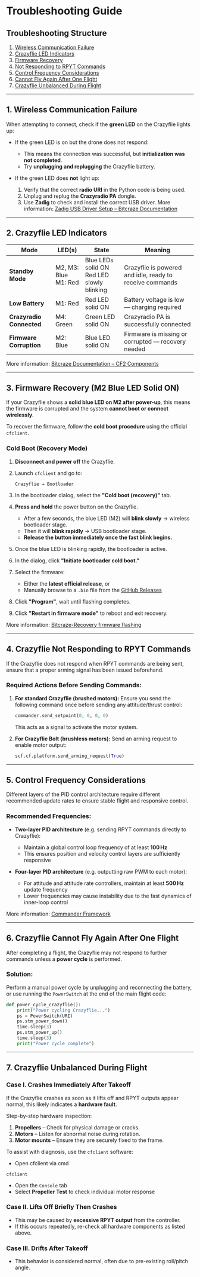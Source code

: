 # Troubleshooting Guide
## Troubleshooting Structure
1. [Wireless Communication Failure](#1-wireless-communication-failure-or-parameter-errors-reset-to-default)
2. [Crazyflie LED Indicators](#2-crazyflie-led-indicators)
3. [Firmware Recovery](#3-firmware-recovery-m2-blue-led-solid-on)
4. [Not Responding to RPYT Commands](#4-crazyflie-not-responding-to-rpyt-commands)
5. [Control Frequency Considerations](#5-control-frequency-considerations)
6. [Cannot Fly Again After One Flight](#6-crazyflie-cannot-fly-again-after-one-flight)
7. [Crazyflie Unbalanced During Flight](#7-crazyflie-unbalanced-during-flight)

---

## 1. Wireless Communication Failure

When attempting to connect, check if the **green LED** on the Crazyflie lights up:

* If the green LED is on but the drone does not respond:

  * This means the connection was successful, but **initialization was not completed**.
  * Try **unplugging and replugging** the Crazyflie battery.

* If the green LED does **not** light up:

  1. Verify that the correct **radio URI** in the Python code is being used.
  2. Unplug and replug the **Crazyradio PA** dongle.
  3. Use **Zadig** to check and install the correct USB driver.
     More information: [Zadig USB Driver Setup – Bitcraze Documentation](https://www.bitcraze.io/documentation/repository/crazyradio-firmware/master/building/usbwindows/)

---

## 2. Crazyflie LED Indicators

| **Mode**                 | **LED(s)**              | **State**                                     | **Meaning**                                              |
| ------------------------ | ----------------------- | --------------------------------------------- | -------------------------------------------------------- |
| **Standby Mode**         | M2, M3: Blue<br>M1: Red | Blue LEDs solid ON<br>Red LED slowly blinking | Crazyflie is powered and idle, ready to receive commands |
| **Low Battery**          | M1: Red                 | Red LED solid ON                              | Battery voltage is low — charging required               |
| **Crazyradio Connected** | M4: Green               | Green LED solid ON                            | Crazyradio PA is successfully connected                  |
| **Firmware Corruption**  | M2: Blue                | Blue LED solid ON                             | Firmware is missing or corrupted — recovery needed       |

More information: [Bitcraze Documentation – CF2 Components](https://www.bitcraze.io/documentation/system/platform/cf2-components/)

---

## 3. Firmware Recovery (M2 Blue LED Solid ON)

If your Crazyflie shows a **solid blue LED on M2 after power-up**, this means the firmware is corrupted and the system **cannot boot or connect wirelessly**.

To recover the firmware, follow the **cold boot procedure** using the official `cfclient`.

### Cold Boot (Recovery Mode)

1. **Disconnect and power off** the Crazyflie.

2. Launch `cfclient` and go to:

   ```
   Crazyflie → Bootloader
   ```

3. In the bootloader dialog, select the **"Cold boot (recovery)"** tab.

4. **Press and hold** the power button on the Crazyflie.

   * After a few seconds, the blue LED (M2) will **blink slowly** → wireless bootloader stage.
   * Then it will **blink rapidly** → USB bootloader stage.
   * **Release the button immediately once the fast blink begins.**

5. Once the blue LED is blinking rapidly, the bootloader is active.

6. In the dialog, click **"Initiate bootloader cold boot."**

7. Select the firmware:

   * Either the **latest official release**, or
   * Manually browse to a `.bin` file from the [GitHub Releases](https://github.com/bitcraze/crazyflie-firmware/releases)

8. Click **"Program"**, wait until flashing completes.

9. Click **"Restart in firmware mode"** to reboot and exit recovery.

More information: [Bitcraze-Recovery firmware flashing](https://www.bitcraze.io/documentation/repository/crazyflie-clients-python/master/userguides/recovery-mode/)

---

## 4. Crazyflie Not Responding to RPYT Commands

If the Crazyflie does not respond when RPYT commands are being sent, ensure that a proper arming signal has been issued beforehand.

### Required Actions Before Sending Commands:

1. **For standard Crazyflie (brushed motors):**
   Ensure you send the following command once before sending any attitude/thrust control:

   ```python
   commander.send_setpoint(0, 0, 0, 0)
   ```

   This acts as a signal to activate the motor system.

2. **For Crazyflie Bolt (brushless motors):**
   Send an arming request to enable motor output:

   ```python
   scf.cf.platform.send_arming_request(True)
   ```

---

## 5. Control Frequency Considerations

Different layers of the PID control architecture require different recommended update rates to ensure stable flight and responsive control.

### Recommended Frequencies:

* **Two-layer PID architecture** (e.g. sending RPYT commands directly to Crazyflie):

  * Maintain a global control loop frequency of at least **100 Hz**
  * This ensures position and velocity control layers are sufficiently responsive

* **Four-layer PID architecture** (e.g. outputting raw PWM to each motor):

  * For attitude and attitude rate controllers, maintain at least **500 Hz** update frequency
  * Lower frequencies may cause instability due to the fast dynamics of inner-loop control

More information: [Commander Framework](https://github.com/Lee-Chun-Yi/NCKU-Quadrotor-Navigation/blob/main/Crazyflie%202.1/platform_overview.md#2-commander-framework)

---

## 6. Crazyflie Cannot Fly Again After One Flight

After completing a flight, the Crazyflie may not respond to further commands unless a **power cycle** is performed.

### Solution:

Perform a manual power cycle by unplugging and reconnecting the battery, or use running the `PowerSwitch` at the end of the main flight code:

```python
def power_cycle_crazyflie():
    print("Power cycling Crazyflie...")
    ps = PowerSwitch(URI)
    ps.stm_power_down()
    time.sleep(3)
    ps.stm_power_up()
    time.sleep(3)
    print("Power cycle complete")
```

---

## 7. Crazyflie Unbalanced During Flight

### Case I. Crashes Immediately After Takeoff

If the Crazyflie crashes as soon as it lifts off and RPYT outputs appear normal, this likely indicates a **hardware fault**.

Step-by-step hardware inspection:

1. **Propellers** – Check for physical damage or cracks.
2. **Motors** – Listen for abnormal noise during rotation.
3. **Motor mounts** – Ensure they are securely fixed to the frame.

To assist with diagnosis, use the `cfclient` software:

* Open cfclient via cmd
 ```
 cfclient
 ```
* Open the `Console` tab
* Select **Propeller Test** to check individual motor response

### Case II. Lifts Off Briefly Then Crashes

* This may be caused by **excessive RPYT output** from the controller.
* If this occurs repeatedly, re-check all hardware components as listed above.

### Case III. Drifts After Takeoff

* This behavior is considered normal, often due to pre-existing roll/pitch angle.

